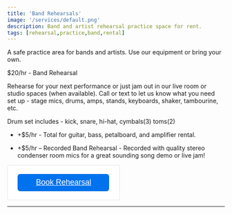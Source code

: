 ```yaml
---
title: 'Band Rehearsals'
image: '/services/default.png'
description: Band and artist rehearsal practice space for rent.
tags: [rehearsal,practice,band,rental]
---
```

A safe practice area for bands and artists. Use our equipment or bring your own.

$20/hr - Band Rehearsal

Rehearse for your next performance or just jam out in our live room or studio spaces (when available). Call or text to let us know what you need set up - stage mics, drums, amps, stands, keyboards, shaker, tambourine, etc.

Drum set includes - kick, snare, hi-hat, cymbals(3) toms(2)

- +$5/hr - Total for guitar, bass, petalboard, and amplifier rental.

- +$5/hr – Recorded Band Rehearsal - Recorded with quality stereo condenser room mics for a great sounding song demo or live jam!

<div  style="
  overflow: auto;
  display: flex;
  flex-direction: column;
  justify-content: flex-end;
  align-items: center;
  width: 258.96px;
  background: #FFFFFF;
  border: 1px solid rgba(0, 0, 0, 0.1);
  box-shadow: -2px 10px 5px rgba(0, 0, 0, 0);
  border-radius: 4px;
  font-family: SQ Market, SQ Market, Helvetica, Arial, sans-serif;
  ">
  <div style="padding: 20px;">
  <a id="embedded-checkout-modal-checkout-button" target="_blank" data-url="https://square.link/u/fHvXMbxr?src=embd" href="https://square.link/u/fHvXMbxr?src=embed" style="
    display: inline-block;
    font-size: 18px;
    line-height: 38px;
    height: 40px;
    color: #ffffff;
    min-width: 212px;
    background-color: #0072ee;
    text-align: center;
    box-shadow: 0 0 0 1px rgba(0,0,0,.1) inset;
    border-radius: 6px;
  ">Book Rehearsal</a>
  </div>
</div>

- - -

